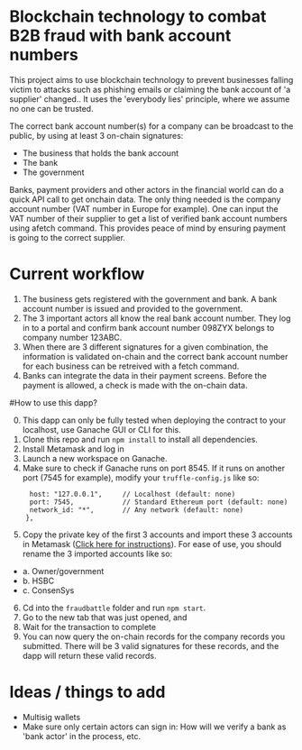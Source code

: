 # Blockchain technology to combat B2B fraud with bank account numbers

This project aims to use blockchain technology to prevent businesses falling victim to attacks such as phishing emails or claiming the bank account of 'a supplier' changed..
It uses the 'everybody lies' principle, where we assume no one can be trusted.

The correct bank account number(s) for a company can be broadcast to the public, by using at least 3 on-chain signatures:
 - The business that holds the bank account
 - The bank
 - The government

Banks, payment providers and other actors in the financial world can do a quick API call to get onchain data. The only thing needed is the company account number (VAT number in Europe for example). One can input the VAT number of their supplier to get a list of verified bank account numbers using afetch command. This provides peace of mind by ensuring payment is going to the correct supplier.

# Current workflow

1. The business gets registered with the government and bank. A bank account number is issued and provided to the government.
2. The 3 important actors all know the real bank account number. They log in to a portal and confirm bank account number 098ZYX belongs to company number 123ABC.
3. When there are 3 different signatures for a given combination, the information is validated on-chain and the correct bank account number for each business can be retreived with a fetch command.
4. Banks can integrate the data in their payment screens. Before the payment is allowed, a check is made with the on-chain data.

#How to use this dapp?

0.  This dapp can only be fully tested when deploying the contract to your localhost, use Ganache GUI or CLI for this.
1. Clone this repo and run `npm install` to install all dependencies.
2.  Install Metamask and log in
3.  Launch a new workspace on Ganache.
4.  Make sure to check if Ganache runs on port 8545. If it runs on another port (7545 for example), modify your `truffle-config.js` like so:
```development: {
     host: "127.0.0.1",     // Localhost (default: none)
     port: 7545,            // Standard Ethereum port (default: none)
     network_id: "*",       // Any network (default: none)
    },
```
5.  Copy the private key of the first 3 accounts and import these 3 accounts in Metamask ([Click here for instructions](https://metamask.zendesk.com/hc/en-us/articles/360015489331-How-to-import-an-Account)). For ease of use, you should rename the 3 imported accounts like so:
 - a. Owner/government
 - b. HSBC
 - c. ConsenSys

6.  Cd into the `fraudbattle` folder and run `npm start`. 
7.  Go to the new tab that was just opened, and 
6.  Wait for the transaction to complete
4.  You can now query the on-chain records for the company records you submitted. There will be 3 valid signatures for these records, and the dapp will return these valid records.


# Ideas / things to add

 - Multisig wallets
 - Make sure only certain actors can sign in: How will we verify a bank as 'bank actor' in the process, etc.
